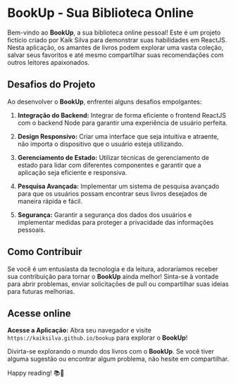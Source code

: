 # BookUp - Sua Biblioteca Online

Bem-vindo ao **BookUp**, a sua biblioteca online pessoal! Este é um projeto fictício criado por Kaik Silva para demonstrar suas habilidades em ReactJS. Nesta aplicação, os amantes de livros podem explorar uma vasta coleção, salvar seus favoritos e até mesmo compartilhar suas recomendações com outros leitores apaixonados.

## Desafios do Projeto

Ao desenvolver o **BookUp**, enfrentei alguns desafios empolgantes:

1. **Integração do Backend:** Integrar de forma eficiente o frontend ReactJS com o backend Node para garantir uma experiência de usuário perfeita.

2. **Design Responsivo:** Criar uma interface que seja intuitiva e atraente, não importa o dispositivo que o usuário esteja utilizando.

3. **Gerenciamento de Estado:** Utilizar técnicas de gerenciamento de estado para lidar com diferentes componentes e garantir que a aplicação seja eficiente e responsiva.

4. **Pesquisa Avançada:** Implementar um sistema de pesquisa avançado para que os usuários possam encontrar seus livros desejados de maneira rápida e fácil.

5. **Segurança:** Garantir a segurança dos dados dos usuários e implementar medidas para proteger a privacidade das informações pessoais.

## Como Contribuir

Se você é um entusiasta da tecnologia e da leitura, adoraríamos receber sua contribuição para tornar o **BookUp** ainda melhor! Sinta-se à vontade para abrir problemas, enviar solicitações de pull ou compartilhar suas ideias para futuras melhorias.

## Acesse online

**Acesse a Aplicação:**
   Abra seu navegador e visite `https://kaiksilva.github.io/bookup` para explorar o **BookUp**!

Divirta-se explorando o mundo dos livros com o **BookUp**. Se você tiver alguma sugestão ou encontrar algum problema, não hesite em compartilhar.

Happy reading! 📚🚀